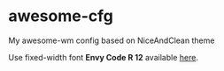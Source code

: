 awesome-cfg
===========

My awesome-wm config based on NiceAndClean theme

Use fixed-width font __Envy Code R 12__ available [here](http://damieng.com/blog/2008/05/26/envy-code-r-preview-7-coding-font-released).
